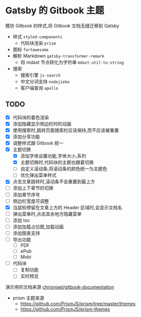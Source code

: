 # Gatsby 的 Gitbook 主题

模仿 Gitbook 的样式,将 Gitbook 文档无缝迁移到 Gatsby

- 样式 `styled-components`
  - 代码块渲染 `prism`
- 图标 `fortawesome`
- 解析 Markdown `gatsby-transformer-remark`
  - 将 mdast 节点转化为字符串 `mdast-util-to-string`
- 搜索
  - 搜索引擎 `js-search`
  - 中文分词支持 `nodejieba`
  - 客户端查询 `apollo`

## TODO

- [x] 代码块的着色渲染
- [x] 添加隐藏显示侧边栏时的动画
- [x] 使用搜索时,跳转页面搜索栏应该保持,而不应该被重置
- [x] 添加分享功能
- [x] 调整样式跟 Gitbook 统一
- [x] 主题切换
  - [x] 添加字体设置功能,字体大小,系列
  - [x] 主题切换时,代码块的主题也跟着切换
  - [ ] 自定义滚动条,将滚动条的颜色统一为主题色
  - [ ] 优化弹出菜单样式
- [x] 点击文章跳转时,滚动条不会重置到最上方
- [ ] 添加上下章节的切换
- [ ] 添加章节序号
- [ ] 侧边栏宽度可调整
- [x] 当鼠标停留在文章上方的 Header 区域时,会显示文档名
- [ ] 弹出菜单时,点击其余地方隐藏菜单
- [ ] 添加 toc
- [ ] 添加加载占位图,加载动画
- [ ] 添加图表支持
- [ ] 导出功能
  - [ ] PDF
  - [ ] ePub
  - [ ] Mobi
- [ ] 代码块
  - [ ] 复制功能
  - [ ] 实时预览

演示用的文档来源 [chrisniael/gitbook-documentation](https://github.com/chrisniael/gitbook-documentation)

- prism 主题来源
  - https://github.com/PrismJS/prism/tree/master/themes
  - https://github.com/PrismJS/prism-themes
